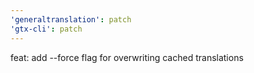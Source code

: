```yaml
---
'generaltranslation': patch
'gtx-cli': patch
---
```


feat: add --force flag for overwriting cached translations
